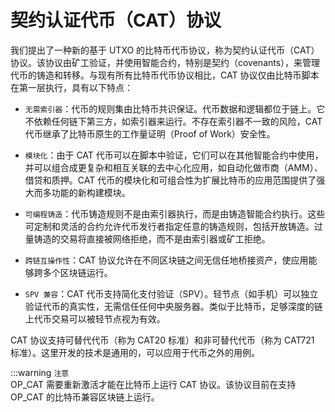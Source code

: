 # 契约认证代币（CAT）协议

我们提出了一种新的基于 UTXO 的比特币代币协议，称为契约认证代币（CAT）协议。该协议由矿工验证，并使用智能合约，特别是契约（covenants），来管理代币的铸造和转移。与现有所有比特币代币协议相比，CAT 协议仅由比特币脚本在第一层执行，具有以下特点：

- `无需索引器`：代币的规则集由比特币共识保证。代币数据和逻辑都位于链上。它不依赖任何链下第三方，如索引器来运行。不存在索引器不一致的风险，CAT 代币继承了比特币原生的工作量证明（Proof of Work）安全性。
  
- `模块化`：由于 CAT 代币可以在脚本中验证，它们可以在其他智能合约中使用，并可以组合成更复杂和相互关联的去中心化应用，如自动化做市商（AMM）、借贷和质押。CAT 代币的模块化和可组合性为扩展比特币的应用范围提供了强大而多功能的新构建模块。
  
- `可编程铸造`：代币铸造规则不是由索引器执行，而是由铸造智能合约执行。这些可定制和灵活的合约允许代币发行者指定任意的铸造规则，包括开放铸造。过量铸造的交易将直接被网络拒绝，而不是由索引器或矿工拒绝。
  
- `跨链互操作性`：CAT 协议允许在不同区块链之间无信任地桥接资产，使应用能够跨多个区块链运行。
  
- `SPV 兼容`：CAT 代币支持简化支付验证（SPV）。轻节点（如手机）可以独立验证代币的真实性，无需信任任何中央服务器。类似于比特币，足够深度的链上代币交易可以被轻节点视为有效。

CAT 协议支持可替代代币（称为 CAT20 标准）和非可替代代币（称为 CAT721 标准）。这里开发的技术是通用的，可以应用于代币之外的用例。

:::warning `注意`  
OP_CAT 需要重新激活才能在比特币上运行 CAT 协议。该协议目前在支持 OP_CAT 的比特币兼容区块链上运行。

